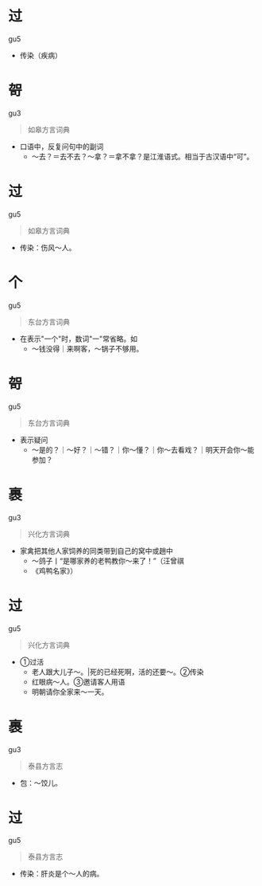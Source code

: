 # 过
gu5
- 传染（疾病）

# 哿
gu3
> 如皋方言词典
- 口语中，反复问句中的副词
  - ～去？＝去不去？～拿？＝拿不拿？是江淮语式。相当于古汉语中“可”。

# 过
gu5
> 如皋方言词典
- 传染：伤风～人。

# 个
gu5
> 东台方言词典
- 在表示"一个"时，数词"一"常省略。如
  - ～钱没得｜来啊客，～锅子不够用。

# 哿
gu5
> 东台方言词典
- 表示疑问
  - ～是的？｜～好？｜～错？｜你～懂？｜你～去看戏？｜明天开会你～能参加？

# 裹
gu3
> 兴化方言词典
- 家禽把其他人家饲养的同类带到自己的窝中或趙中
  - ～鸽子丨“是哪家养的老鸭教你～来了！”（汪曾祺
  - 《鸡鸭名家》）

# 过
gu5
> 兴化方言词典
- ①过活
  - 老人跟大儿子～。|死的已经死啊，活的还要～。②传染
  - 红眼病～人。③邀请客人用语
  - 明朝请你全家来～一天。

# 裹
gu3
> 泰县方言志
- 包：～饺儿。

# 过
gu5
> 泰县方言志
- 传染：肝炎是个～人的病。
